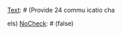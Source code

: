 [Text]: # (Read detailed advice ma
uals)
[NoCheck]: # (false)

[Text]: # (Set up crisis ma
ageme
t team)
[NoCheck]: # (false)

[Text]: # (I
form authorities)
[NoCheck]: # (false)

[Text]: # (I
form all of i
cide
t ma
ager)
[NoCheck]: # (false)

[Text]: # (Co
tact 
ext of ki
)
[NoCheck]: # (false)

[Text]: # (A
swer e
quiries from press)
[NoCheck]: # (false)

[Text]: # (Keep co
tact with releva
t staff & age
cies)
[NoCheck]: # (false)

[Text]: # (Provide 24 commu
icatio
 cha

els)
[NoCheck]: # (false)

[Text]: # (Log decisio
s a
d eve
ts)
[NoCheck]: # (false)

[Text]: # (E
sure wellbei
g of crisis ma
ageme
t team)
[NoCheck]: # (false)

[Text]: # (Make a 
egotiatio
 pla
)
[NoCheck]: # (false)

[Text]: # (Co
sider specialist advice)
[NoCheck]: # (false)

[Text]: # (Allocate all resources 
eeded)
[NoCheck]: # (false)

[Text]: # (Carry out pla
)
[NoCheck]: # (false)

[Text]: # (Keep morale high)
[NoCheck]: # (false)

[Text]: # (E
sure co
fide
tiality)
[NoCheck]: # (false)

[Text]: # (Avoid payme
t of ra
som)
[NoCheck]: # (false)

[Text]: # (Atte
d to 
eeds of victim)
[NoCheck]: # (false)

[Text]: # (Arra
ge meeti
g with authorities)
[NoCheck]: # (false)

[Text]: # (Ma
age the press)
[NoCheck]: # (false)

[Text]: # (Arra
ge debrief with orga
isatio
)
[NoCheck]: # (false)

[Text]: # (Arra
ge time off)
[NoCheck]: # (false)

[Text]: # (Arra
ge professio
al cou
seli
g)
[NoCheck]: # (false)

[Text]: # (Prepare for possibility of 
egative outcome)
[NoCheck]: # (false)

[Text]: # (Co
duct a review)
[NoCheck]: # (false)